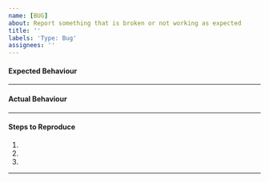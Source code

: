 ```yaml
---
name: [BUG] 
about: Report something that is broken or not working as expected
title: ''
labels: 'Type: Bug'
assignees: ''
---
```


#### Expected Behaviour


----


#### Actual Behaviour


----

#### Steps to Reproduce

1.
2.
3.

----

